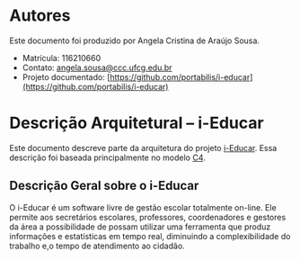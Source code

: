 # Autores

Este documento foi produzido por Angela Cristina de Araújo Sousa.

-   Matrícula: 116210660
-   Contato:  [angela.sousa@ccc.ufcg.edu.br](mailto:angela.sousa@ccc.ufcg.edu.br)
-   Projeto documentado:  [https://github.com/portabilis/i-educar](https://github.com/portabilis/i-educar)

# Descrição Arquitetural – i-Educar

Este documento descreve parte da arquitetura do projeto  [i-Educar](https://github.com/portabilis/i-educar). Essa descrição foi baseada principalmente no modelo  [C4](https://c4model.com/).

## Descrição Geral sobre o  i-Educar

O i-Educar é um software livre de gestão escolar totalmente on-line. Ele permite aos secretários escolares, professores, coordenadores e gestores da área a possibilidade de possam utilizar uma ferramenta que produz informações e estatísticas em tempo real,  diminuindo a complexibilidade do trabalho e,o tempo de atendimento ao cidadão.
